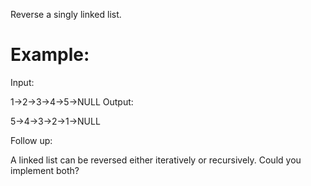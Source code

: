 ﻿﻿﻿﻿Reverse a singly linked list.# Example:Input: 1->2->3->4->5->NULLOutput: 5->4->3->2->1->NULLFollow up:A linked list can be reversed either iteratively or recursively. Could you implement both?